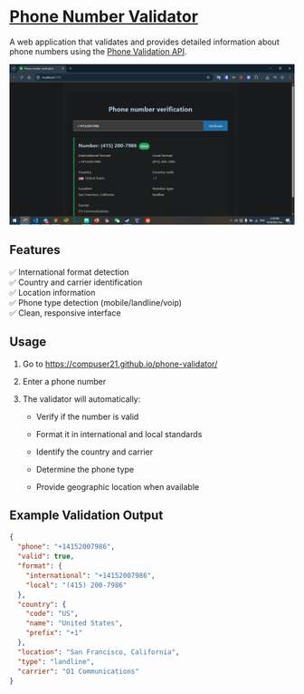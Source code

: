 
# [Phone Number Validator](https://compuser21.github.io/phone-validator/)

A web application that validates and provides detailed information about phone numbers using the [Phone Validation API](https://docs.abstractapi.com/phone-validation).

![Demo Screenshot](./screenshot.png) <!-- Add your screenshot here -->


## Features

✅ International format detection  
✅ Country and carrier identification  
✅ Location information  
✅ Phone type detection (mobile/landline/voip)  
✅ Clean, responsive interface  

## Usage
1. Go to https://compuser21.github.io/phone-validator/
   
2.  Enter a phone number
    
3.  The validator will automatically:
    
    -   Verify if the number is valid
        
    -   Format it in international and local standards
        
    -   Identify the country and carrier
        
    -   Determine the phone type
        
    -   Provide geographic location when available

## Example Validation Output

```json
{
  "phone": "+14152007986",
  "valid": true,
  "format": {
    "international": "+14152007986",
    "local": "(415) 200-7986"
  },
  "country": {
    "code": "US",
    "name": "United States",
    "prefix": "+1"
  },
  "location": "San Francisco, California",
  "type": "landline",
  "carrier": "O1 Communications"
}
